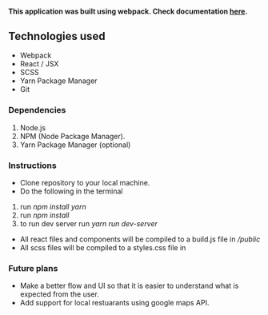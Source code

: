 #### This application was built using webpack. Check documentation [here](https://webpack.js.org/concepts/).

## Technologies used

- Webpack
- React / JSX
- SCSS
- Yarn Package Manager
- Git

### Dependencies

1. Node.js
2. NPM (Node Package Manager).
3. Yarn Package Manager (optional)

### Instructions

- Clone repository to your local machine.
- Do the following in the terminal

1. run _npm install yarn_
2. run _npm install_
3. to run dev server run _yarn run dev-server_

- All react files and components will be compiled to a build.js file in _/public_
- All scss files will be compiled to a styles.css file in

### Future plans

- Make a better flow and UI so that it is easier to understand what is expected from the user.
- Add support for local restuarants using google maps API.
